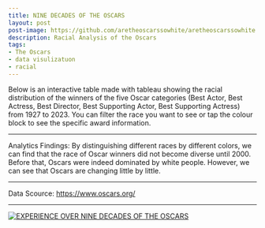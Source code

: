```yaml
---
title: NINE DECADES OF THE OSCARS
layout: post
post-image: https://github.com/aretheoscarssowhite/aretheoscarssowhite.github.io/blob/master/assets/images/blog1.jpeg?raw=true
description: Racial Analysis of the Oscars
tags:
- The Oscars
- data visulizatuon
- racial
---
```

Below is an interactive table made with tableau showing the racial distribution of the winners of the five Oscar categories (Best Actor, Best Actress, Best Director, Best Supporting Actor, Best Supporting Actress) from 1927 to 2023. You can filter the race you want to see or tap the colour block to see the specific award information.

---
Analytics Findings: By distinguishing different races by different colors, we can find that the race of Oscar winners did not become diverse until 2000. Before that, Oscars were indeed dominated by white people. However, we can see that Oscars are changing little by little.

---
Data Scource: <a href="https://www.oscars.org/"><cite>https://www.oscars.org/</cite></a>

---

<html>
  
  <body>
    <div class='tableauPlaceholder' id='viz1682351170434' style='position: relative'>
      <noscript>
        <a href='#'>
          <img alt='EXPERIENCE OVER NINE DECADES OF THE OSCARS  ' 
               src='https:&#47;&#47;public.tableau.com&#47;static&#47;images&#47;Os&#47;Oscar_16823507897630&#47;4&#47;1_rss.png' style='border: none' />
        </a>
      </noscript>
      <object class='tableauViz'  style='display:none;'>
        <param name='host_url' value='https%3A%2F%2Fpublic.tableau.com%2F' /> 
        <param name='embed_code_version' value='3' /> 
        <param name='site_root' value='' />
        <param name='name' value='Oscar_16823507897630&#47;4' />
        <param name='tabs' value='no' />
        <param name='toolbar' value='yes' />
        <param name='static_image' 
               value='https:&#47;&#47;public.tableau.com&#47;static&#47;images&#47;Os&#47;Oscar_16823507897630&#47;4&#47;1.png' /> 
        <param name='animate_transition' value='yes' />
        <param name='display_static_image' value='yes' />
        <param name='display_spinner' value='yes' />
        <param name='display_overlay' value='yes' />
        <param name='display_count' value='yes' />
        <param name='language' value='zh-CN' />
      </object>
    </div>
    <script type='text/javascript'>                    
      var divElement = document.getElementById('viz1682351170434');                    
      var vizElement = divElement.getElementsByTagName('object')[0];                    
      vizElement.style.width='140%';vizElement.style.height=(divElement.offsetWidth*0.75)+'px';                    
      var scriptElement = document.createElement('script');                    
      scriptElement.src = 'https://public.tableau.com/javascripts/api/viz_v1.js';                    
      vizElement.parentNode.insertBefore(scriptElement, vizElement);                
    </script>
  </body>
</html>
